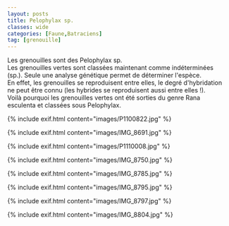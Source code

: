 ```yaml
---
layout: posts
title: Pelophylax sp.
classes: wide
categories: [Faune,Batraciens]
tag: [grenouille]
---
```

Les grenouilles sont des Pelophylax sp.    
Les grenouilles vertes sont classées maintenant comme indéterminées (sp.). Seule une analyse génétique permet de déterminer l'espèce.    
En effet, les grenouilles se reproduisent entre elles, le degré d'hybridation ne peut être connu (les hybrides se reproduisent aussi entre elles !).    
Voilà pourquoi les grenouilles vertes ont été sorties du genre Rana esculenta et classées sous Pelophylax.

{% include exif.html content="images/P1100822.jpg" %}

{% include exif.html content="images/IMG_8691.jpg" %}

{% include exif.html content="images/P1110008.jpg" %}

{% include exif.html content="images/IMG_8750.jpg" %}

{% include exif.html content="images/IMG_8785.jpg" %}

{% include exif.html content="images/IMG_8795.jpg" %}

{% include exif.html content="images/IMG_8797.jpg" %}

{% include exif.html content="images/IMG_8804.jpg" %}


